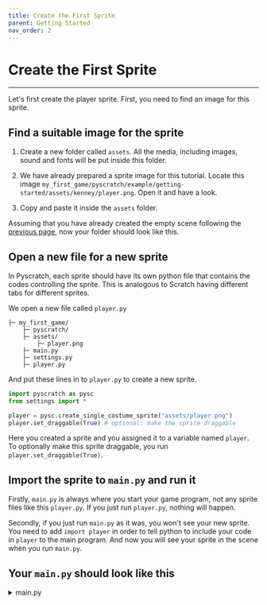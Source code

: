 ```yaml
---
title: Create the First Sprite
parent: Getting Started
nav_order: 2
---
```

# Create the First Sprite
---
Let's first create the player sprite. First, you need to find an image for this sprite. 

## Find a suitable image for the sprite
1. Create a new folder called `assets`. All the media, including images, sound and fonts will be put inside this folder. 

2. We have already prepared a sprite image for this tutorial. Locate this image `my_first_game/pyscratch/example/getting-started/assets/kenney/player.png`. Open it and have a look.

3. Copy and paste it inside the `assets` folder. 

Assuming that you have already created the empty scene following the [previous page](index), now your folder should look like this. 

## Open a new file for a new sprite
In Pyscratch, each sprite should have its own python file that contains the codes controlling the sprite. This is analogous to Scratch having different tabs for different sprites. 

We open a new file called `player.py`
```
├─ my_first_game/
    ├─ pyscratch/
    ├─ assets/
        ├─ player.png
    ├─ main.py
    ├─ settings.py
    ├─ player.py
```

And put these lines in to `player.py` to create a new sprite.

```python
import pyscratch as pysc
from settings import *

player = pysc.create_single_costume_sprite("assets/player.png")
player.set_draggable(True) # optional: make the sprite draggable
```

Here you created a sprite and you assigned it to a variable named `player`. To optionally make this sprite draggable, you run `player.set_draggable(True)`. 


## Import the sprite to `main.py` and run it
Firstly, `main.py` is always where you start your game program, not any sprite files like this `player.py`. If you just run `player.py`, nothing will happen. 

Secondly, if you just run `main.py` as it was, you won't see your new sprite. You need to add `import player` in order to tell python to include your code in `player` to the main program. And now you will see your sprite in the scene when you run `main.py`.


## Your `main.py` should look like this
<details markdown="block">
  <summary>
    main.py
  </summary>

```python
import pyscratch as pysc
from settings import *
import player

pysc.game.update_screen_mode((SCREEN_WIDTH, SCREEN_HEIGHT))
pysc.game.start(FRAMERATE)
```

</details>